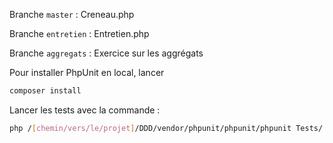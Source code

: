 Branche `master` : Creneau.php

Branche `entretien` : Entretien.php

Branche `aggregats` : Exercice sur les aggrégats 

Pour installer PhpUnit en local, lancer 
```bash
composer install
```

Lancer les tests avec la commande :
```bash
php /[chemin/vers/le/projet]/DDD/vendor/phpunit/phpunit/phpunit Tests/
```
